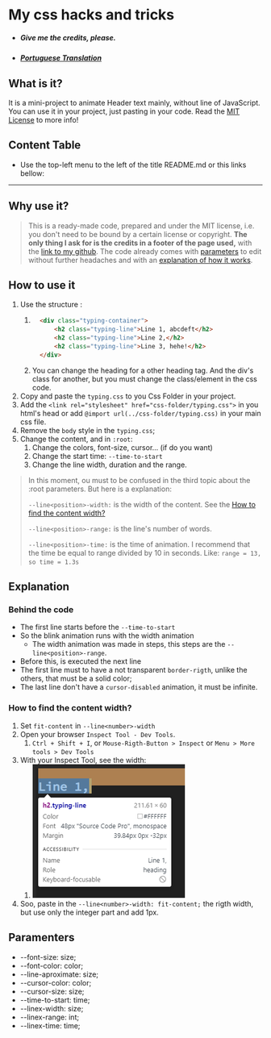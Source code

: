 # My css hacks and tricks
- ##### Give me the credits, please.
- ##### [Portuguese Translation](../README-PT-PTBR.md)

## What is it?

It is a mini-project to animate Header text mainly, without line of JavaScript. You can use it in your project, just pasting in your code. Read the [MIT License](LICENSE) to more info!


## Content Table

+ Use the top-left menu to the left of the title README.md or this links bellow:
----


## Why use it?

> This is a ready-made code, prepared and under the MIT license, i.e. you don't need to be bound by a certain license or copyright. **The only thing I ask for is the credits in a footer of the page used,** with the [link to my github](https://github.com/RickBarretto). The code already comes with [parameters](#paramenters) to edit without further headaches and with an [explanation of how it works](#explanation).

## How to use it
1. Use the structure :
   1. ```html
        <div class="typing-container">
            <h2 class="typing-line">Line 1, abcdeft</h2>
            <h2 class="typing-line">Line 2,</h2>
            <h2 class="typing-line">Line 3, hehe!</h2>
        </div>
      ```
   2. You can change the heading for a other heading tag. And the div's class for another, but you must change the class/element in the css code.
2. Copy and paste the `typing.css` to you Css Folder in your project.
3. Add the `<link rel="stylesheet" href="css-folder/typing.css">` in you html's head or add `@import url(../css-folder/typing.css)` in your main css file. 
4. Remove the `body` style in the `typing.css`;
5. Change the content, and in `:root`:
   1. Change the colors, font-size, cursor... (if do you want)
   2. Change the start time: `--time-to-start`
   3. Change the line width, duration and the range.

> In this moment, ou must to be confused in the third topic about the :root parameters. But here is a explanation:
> 
> `--line<position>-width:` is the width of the content. See the [How to find the content width?](#how-to-find-the-content-width)
>
> `--line<position>-range:` is the line's number of words.
> 
> `--line<position>-time:` is the time of animation. I recommend that the time be equal to range divided by 10 in seconds. Like: `range = 13, so time = 1.3s`
> 

## Explanation
### Behind the code
+ The first line starts before the `--time-to-start`
+ So the blink animation runs with the width animation
  + The width animation was made in steps, this steps are the `--line<position>-range`.
+ Before this, is executed the next line
+ The first line must to have a not transparent `border-rigth`, unlike the others, that must be a solid color;
+ The last line don't have a `cursor-disabled` animation, it must be infinite.

### How to find the content width?
1. Set `fit-content` in `--line<number>-width`
2. Open your browser `Inspect Tool - Dev Tools`.
   1. `Ctrl + Shift + I`, or `Mouse-Rigth-Button > Inspect` or `Menu > More tools > Dev Tools`
3. With your Inspect Tool, see the width:
   1. ![Inspect](inspect.png)
4. Soo, paste in the `--line<number>-width: fit-content;` the rigth width, but use only the integer part and add 1px.

## Paramenters

+ --font-size: size;
+ --font-color: color;
+ --line-aproximate: size;
+ --cursor-color: color;
+ --cursor-size: size;
+ --time-to-start: time;
+ --linex-width: size;
+ --linex-range: int;
+ --linex-time: time;


